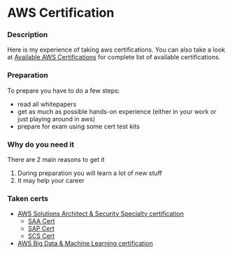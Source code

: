 # AWS Certification

### Description
Here is my experience of taking aws certifications. You can also take a look at [Available AWS Certifications](https://aws.amazon.com/certification) for complete list of available certifications.

### Preparation
To prepare you have to do a few steps:
* read all whitepapers
* get as much as possible hands-on experience (either in your work or just playing around in aws)
* prepare for exam using some cert test kits

### Why do you need it
There are 2 main reasons to get it
1. During preparation you will learn a lot of new stuff
2. It may help your career

### Taken certs
* [AWS Solutions Architect & Security Specialty certification](https://github.com/dgaydukov/cert-aws/tree/master/sa)
    * [SAA Cert](https://github.com/dgaydukov/cert-aws/tree/master/sa/cert/saa.pdf)
    * [SAP Cert](https://github.com/dgaydukov/cert-aws/tree/master/sa/cert/sap.pdf)
    * [SCS Cert](https://github.com/dgaydukov/cert-aws/tree/master/sa/cert/scs.pdf)
* [AWS Big Data & Machine Learning certification](https://github.com/dgaydukov/cert-aws/tree/master/ml)